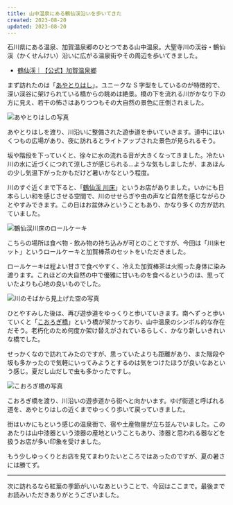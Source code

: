 ```yaml
---
title: 山中温泉にある鶴仙渓沿いを歩いてきた
created: 2023-08-20
updated: 2023-08-20
---
```


石川県にある温泉、加賀温泉郷のひとつである山中温泉。大聖寺川の渓谷・鶴仙渓（かくせんけい）沿いに広がる温泉街やその周辺を歩いてきました。

- [鶴仙渓｜【公式】加賀温泉郷](https://www.tabimati.net/spot/detail_184.html)

まず訪れたのは「[あやとりはし](https://www.tabimati.net/spot/detail_152.html)」。ユニークな S 字型をしているのが特徴的で、深い渓谷に架けられている橋からの眺めは絶景。橋の下を流れる川がかなり下の方に見え、若干の怖さはありつつもその大自然の景色に圧倒されました。

![あやとりはしの写真](da23cdcd-50e8-4a17-2f91-408a99c88000)

あやとりはしを渡り、川沿いに整備された遊歩道を歩いていきます。道中にはいくつもの広場があり、夜に訪れるとライトアップされた景色が見られるそう。

坂や階段を下っていくと、徐々に水の流れる音が大きくなってきました。冷たい川の水に近づくにつれて涼しさが感じられる…ような気もしましたが、まあほんの少し気温下がったかもだけど暑いかなという程度。

川のすぐ近くまで下ると、「[鶴仙渓 川床](https://www.tabimati.net/spot/detail_2.html)」というお店がありました。いかにも日本らしい和を感じさせる空間で、川のせせらぎや虫の声など自然を感じながらひとやすみできます。この日はお盆休みということもあり、かなり多くの方が訪れていました。

![鶴仙渓川床のロールケーキ](11fe96cb-b2f1-4b69-cac1-1df5568f8e00)

こちらの場所は食べ物・飲み物の持ち込みが可とのことですが、今回は「川床セット」というロールケーキと加賀棒茶のセットをいただきました。

ロールケーキは程よい甘さで食べやすく、冷えた加賀棒茶は火照った身体に染み渡ります。これほどの大自然の中で優雅に甘いものを食べるというのは、思っていたよりも心地の良いものでした。

![川のそばから見上げた空の写真](3a880d6e-19a2-41dc-6147-d4088a37be00)

ひとやすみした後は、再び遊歩道をゆっくりと歩いていきます。南へずっと歩いていくと「[こおろぎ橋](https://www.tabimati.net/spot/detail_154.html)」という橋が架かっており、山中温泉のシンボル的な存在だそう。老朽化のため何度か架け替えがされているらしく、かなり新しいきれいな橋でした。

せっかくなので訪れてみたのですが、思っていたよりも距離があり、また階段や坂も多かったので気軽にいってみようとするのは気をつけたほうが良いなあという感じ。夏だし山だしで虫も多かったですし。

![こおろぎ橋の写真](8638b7ab-e494-43ee-4dae-8354e9d55900)

こおろぎ橋を渡り、川沿いの遊歩道から街へと向かいます。ゆげ街道と呼ばれる道を、あやとりはしの近くまでゆっくり歩いて戻っていきました。

街はいかにもという感じの温泉街で、宿や土産物屋が立ち並んでいました。このあたりは山中漆器という漆器の産地ということもあり、漆器と思われる器などを扱うお店が多い印象を受けました。

もう少しゆっくりとお店を見てまわりたいところではあったのですが、夏の暑さには勝てず。

---

次に訪れるなら紅葉の季節がいいなあということで、今回はここまで。最後までお読みいただきありがとうございました。
